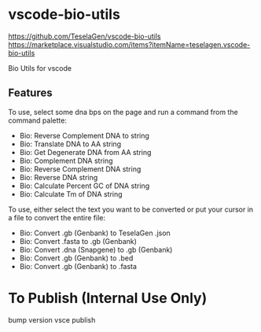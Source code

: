 # vscode-bio-utils

https://github.com/TeselaGen/vscode-bio-utils
https://marketplace.visualstudio.com/items?itemName=teselagen.vscode-bio-utils

Bio Utils for vscode

## Features

To use, select some dna bps on the page and run a command from the command palette:

- Bio: Reverse Complement DNA to string
- Bio: Translate DNA to AA string
- Bio: Get Degenerate DNA from AA string
- Bio: Complement DNA string
- Bio: Reverse Complement DNA string
- Bio: Reverse DNA string
- Bio: Calculate Percent GC of DNA string
- Bio: Calculate Tm of DNA string

To use, either select the text you want to be converted or put your cursor in a file to convert the entire file:

- Bio: Convert .gb (Genbank) to TeselaGen .json
- Bio: Convert .fasta to .gb (Genbank)
- Bio: Convert .dna (Snapgene) to .gb (Genbank)
- Bio: Convert .gb (Genbank) to .bed
- Bio: Convert .gb (Genbank) to .fasta


# To Publish (Internal Use Only)
bump version
vsce publish